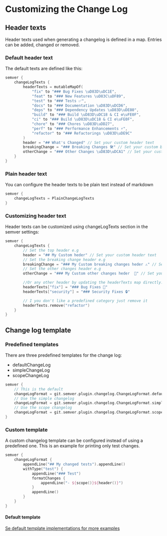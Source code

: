 # Customizing the Change Log

## Header texts

Header texts used when generating a changelog is defined in a map. Entries can be added, changed or removed.

### Default header text

The default texts are defined like this:
```kotlin
semver {
    changeLogTexts {
        headerTexts = mutableMapOf(
            "fix" to "### Bug Fixes \uD83D\uDC1E",
            "feat" to "### New Features \uD83C\uDF89",
            "test" to "### Tests ✅",
            "docs" to "### Documentation \uD83D\uDCD6",
            "deps" to "### Dependency Updates \uD83D\uDE80",
            "build" to "### Build \uD83D\uDC18 & CI ⚙\uFE0F",
            "ci" to "### Build \uD83D\uDC18 & CI ⚙\uFE0F",
            "chore" to "### Chores \uD83D\uDD27",
            "perf" to "### Performance Enhancements ⚡",
            "refactor" to "### Refactorings \uD83D\uDE9C"
        )
        header = "## What's Changed" // Set your custom header text
        breakingChange = "### Breaking Changes 🛠" // Set your custom breaking change text
        otherChange = "### Other Changes \uD83D\uDCA1" // Set your custom other change text
    }
}
```

### Plain header text

You can configure the header texts to be plain text instead of markdown 

```kotlin
semver {
    changeLogTexts = PlainChangeLogTexts
}
```

### Customizing header text

Header texts can be customized using changeLogTexts section in the semver settings:

```kotlin
semver {
    changeLogTexts {
        // Set the top header e.g
        header = "## My Custom heder" // Set your custom header text
        // Set the breaking change header e.g
        breakingChange = "### My Custom breaking changes heder ⚠️" // Set your custom breaking change text
        // Set the other changes header e.g
        otherChange = "### My Custom other changes heder  🧩" // Set your custom other change text

        //Or any other header by updating the headerTexts map directly. These are used for both type and scope e.g.
        headerTexts["fix"] = "### Bug Fixes 🐛"
        headerTexts["security"] = "### Security Fixes 🔒"

        // I you don't like a predefined category just remove it
        headerTexts.remove("refactor")
    }
}

```

## Change log template

### Predefined templates

There are three predefined templates for the change log:

- defaultChangeLog
- simpleChangeLog
- scopeChangeLog

```kotlin
semver {
    // This is the default
    changeLogFormat = git.semver.plugin.changelog.ChangeLogFormat.defaultChangeLog
    // Use the simple changelog
    changeLogFormat = git.semver.plugin.changelog.ChangeLogFormat.simpleChangeLog
    // Use the scope changelog
    changeLogFormat = git.semver.plugin.changelog.ChangeLogFormat.scopeChangeLog
}
```

### Custom template

A custom changelog template can be configured instead of using a predefined one. 
This is an example for printing only test changes. 
```kotlin
semver {
    changeLogFormat {
        appendLine("## My changed tests").appendLine()
        withType("test") {
            appendLine("### Test")
            formatChanges {
                appendLine("- ${scope()}${header()}")
            }
            appendLine()
        }
    }
}
```

#### Default template

[Se default template implementations for more examples](/src/main/kotlin/git/semver/plugin/changelog/ChangeLogFormat.kt)
